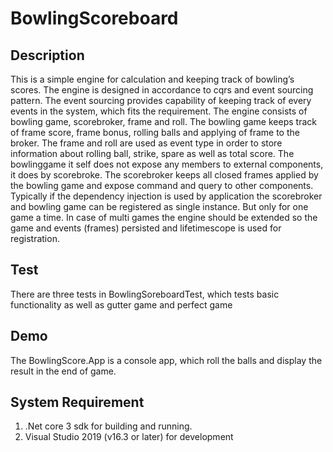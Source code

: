 # BowlingScoreboard

## Description
This is a simple engine for calculation and keeping track of bowling’s scores. 
The engine is designed in accordance to cqrs and event sourcing pattern. The event sourcing provides capability of keeping track of every events in the system, which fits the requirement. 
The engine consists of bowling game, scorebroker, frame and roll. The bowling game keeps track of frame score, frame bonus, rolling balls and applying of frame to the broker. The frame and roll are used as event type in order to store information about rolling ball, strike, spare as well as total score.  The bowlinggame it self does not expose any members to external components, it does by scorebroke. The scorebroker keeps all closed frames applied by the bowling game and expose command and query to other components.  Typically if the dependency injection is used by application the scorebroker and bowling game can be registered as single instance. But only for one game a time. In case of multi games the engine should be extended so the game and events (frames) persisted and lifetimescope is used for registration.

## Test 
There are three tests in BowlingSoreboardTest, which tests basic functionality as well as gutter game and perfect game

## Demo
The BowlingScore.App is a console app, which roll the balls and display the result in the end of game.

## System Requirement
1. .Net core 3 sdk for building and running. 
2.  Visual Studio 2019 (v16.3 or later) for development  
 